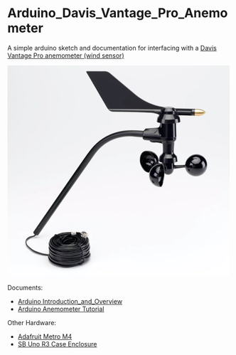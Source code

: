 # Arduino_Davis_Vantage_Pro_Anemometer
A simple arduino sketch and documentation for interfacing with a [Davis Vantage Pro anemometer (wind sensor)](https://www.davisinstruments.com/products/anemometer-for-vantage-pro2-vantage-pro)

<img src="https://github.com/mwhannan74/Arduino_Davis_Vantage_Pro_Anemometer/blob/main/pictures/Davis_Vatnage_Pro.png" width="500" />

Documents:
* [Arduino Introduction_and_Overview](https://github.com/mwhannan74/Arduino_Davis_Vantage_Pro_Anemometer/blob/main/arduino_introduction_and_overview.md)
* [Arduino Anemometer Tutorial](https://github.com/mwhannan74/Arduino_Davis_Vantage_Pro_Anemometer/blob/main/arduino_anemometer_tutorial.md)

Other Hardware:
* [Adafruit Metro M4](https://learn.adafruit.com/adafruit-metro-m4-express-featuring-atsamd51)
* [SB Uno R3 Case Enclosure](https://www.amazon.com/dp/B00HFSWC06?psc=1&ref=ppx_yo2ov_dt_b_product_details)
